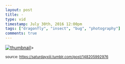```yaml
---
layout: post
title: -
type: vid
timestamp: July 30th, 2016 12:00pm
tags: ["dragonfly", "insect", "bug", "photography"]
comments: true
---
```

[![thumbnail](http://i3.ytimg.com/vi/F1OCxK_UejQ/hqdefault.jpg)](https://www.youtube.com/watch?v=F1OCxK_UejQ)>
  
<small>source: https://saturdayxiii.tumblr.com/post/148205992976</small>